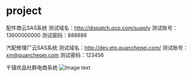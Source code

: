 # project

配件商云SAS系统
测试域名：http://dispatch.qcp.com/supply
测试账号：13600000000
测试密码：888888


汽配修理厂云SAS系统
测试域名：http://dev.etp.quanchepei.com/
测试账号：xin@quanchepei.com
测试密码：123456


千镇优品社群电商系统
![Image text](https://github.com/patrick-Xu/project/raw/master/project/code.jpg)


